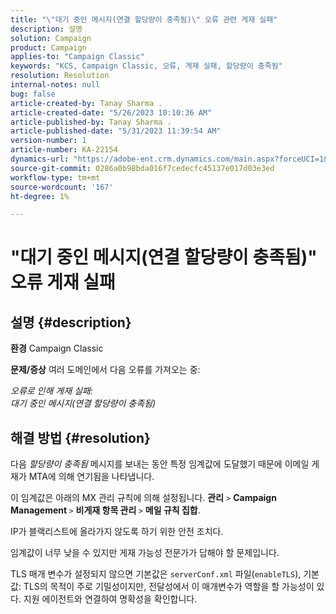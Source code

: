 ```yaml
---
title: "\"대기 중인 메시지(연결 할당량이 충족됨)\" 오류 관련 게재 실패"
description: 설명
solution: Campaign
product: Campaign
applies-to: "Campaign Classic"
keywords: "KCS, Campaign Classic, 오류, 게재 실패, 할당량이 충족됨"
resolution: Resolution
internal-notes: null
bug: false
article-created-by: Tanay Sharma .
article-created-date: "5/26/2023 10:10:36 AM"
article-published-by: Tanay Sharma .
article-published-date: "5/31/2023 11:39:54 AM"
version-number: 1
article-number: KA-22154
dynamics-url: "https://adobe-ent.crm.dynamics.com/main.aspx?forceUCI=1&pagetype=entityrecord&etn=knowledgearticle&id=308c7f8d-adfb-ed11-8849-6045bd006268"
source-git-commit: 0286a0b98bda016f7cedecfc45137e017d03e3ed
workflow-type: tm+mt
source-wordcount: '167'
ht-degree: 1%

---
```


# &quot;대기 중인 메시지(연결 할당량이 충족됨)&quot; 오류 게재 실패

## 설명 {#description}

<b>환경</b>
Campaign Classic


<b>문제/증상</b>
여러 도메인에서 다음 오류를 가져오는 중:

*오류로 인해 게재 실패:
<br>대기 중인 메시지(연결 할당량이 충족됨)*


## 해결 방법 {#resolution}


다음 *할당량이 충족됨* 메시지를 보내는 동안 특정 임계값에 도달했기 때문에 이메일 게재가 MTA에 의해 연기됨을 나타냅니다.

이 임계값은 아래의 MX 관리 규칙에 의해 설정됩니다. <b>관리</b> `>`  <b>Campaign Management </b>`>`  <b>비게재 항목 관리 </b>`>`  <b>메일 규칙 집합</b>.

IP가 블랙리스트에 올라가지 않도록 하기 위한 안전 조치다.

임계값이 너무 낮을 수 있지만 게재 가능성 전문가가 답해야 할 문제입니다.

TLS 매개 변수가 설정되지 않으면 기본값은 `serverConf.xml` 파일(`enableTLS`), 기본값: TLS의 목적이 주로 기밀성이지만, 전달성에서 이 매개변수가 역할을 할 가능성이 있다. 지원 에이전트와 연결하여 명확성을 확인합니다.
